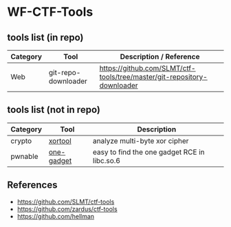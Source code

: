 WF-CTF-Tools
===

## tools list (in repo)
| Category | Tool | Description / Reference |
|----------|------|-------------|
| Web | git-repo-downloader | https://github.com/SLMT/ctf-tools/tree/master/git-repository-downloader |

## tools list (not in repo)
| Category | Tool | Description |
|----------|------|-------------|
| crypto | [xortool](https://github.com/hellman/xortool) | analyze multi-byte xor cipher |
| pwnable | [one-gadget](https://github.com/david942j/one_gadget) | easy to find the one gadget RCE in libc.so.6 |
    


## References
* https://github.com/SLMT/ctf-tools
* https://github.com/zardus/ctf-tools
* https://github.com/hellman
